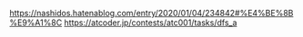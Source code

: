 https://nashidos.hatenablog.com/entry/2020/01/04/234842#%E4%BE%8B%E9%A1%8C
https://atcoder.jp/contests/atc001/tasks/dfs_a
